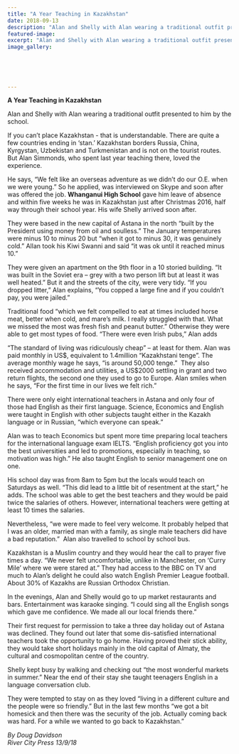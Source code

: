 ```yaml
---
title: "A Year Teaching in Kazakhstan"
date: 2018-09-13
description: "Alan and Shelly with Alan wearing a traditional outfit presented to him by the school in Kazakhstan..."
featured-image: 
excerpt: "Alan and Shelly with Alan wearing a traditional outfit presented to him by the school in Kazakhstan."
image_gallery:
    
    
    
    
    
---
```


<p class="BasicParagraph"><strong>A Year Teaching in Kazakhstan</strong></p>
<p>Alan and Shelly with Alan wearing a traditional outfit presented to him by the school.</p>
<p class="BasicParagraph">If you can&rsquo;t place Kazakhstan - that is understandable. There are quite a few countries ending in &lsquo;stan.&rsquo; Kazakhstan borders Russia, China, Kyrgystan, Uzbekistan and Turkmenistan and is not on the tourist routes. But Alan Simmonds, who spent last year teaching there, loved the experience.</p>
<p class="BasicParagraph">He says, &ldquo;We felt like an overseas adventure as we didn&rsquo;t do our O.E. when we were young.&rdquo; So he applied, was interviewed on Skype and soon after was offered the job. <strong>Whanganui High School</strong> gave him leave of absence and within five weeks he was in Kazakhstan just after Christmas 2016, half way through their school year. His wife Shelly arrived soon after.</p>
<p class="BasicParagraph">They were based in the new capital of Astana in the north &ldquo;built by the President using money from oil and soulless.&rdquo; The January temperatures were minus 10 to minus 20 but &ldquo;when it got to minus 30, it was genuinely cold.&rdquo; Allan took his Kiwi Swanni and said &ldquo;it was ok until it reached minus 10.&rdquo;</p>
<p class="BasicParagraph">They were given an apartment on the 9th floor in a 10 storied building. &ldquo;It was built in the Soviet era &ndash; grey with a two person lift but at least it was well heated.&rdquo; But it and the streets of the city, were very tidy. &ldquo;If you dropped litter,&rdquo; Alan explains, &ldquo;You copped a large fine and if you couldn&rsquo;t pay, you were jailed.&rdquo;</p>
<p class="BasicParagraph">Traditional food &ldquo;which we felt compelled to eat at times included horse meat, better when cold, and mare&rsquo;s milk. I really struggled with that. What we missed the most was fresh fish and peanut butter.&rdquo; Otherwise they were able to get most types of food. &ldquo;There were even Irish pubs,&rdquo; Alan adds</p>
<p class="BasicParagraph">&ldquo;The standard of living was ridiculously cheap&rdquo; &ndash; at least for them. Alan was paid monthly in US$, equivalent to 1.4million &ldquo;Kazakhstani tenge&rdquo;. The average monthly wage he says, &ldquo;is around 50,000 tenge.&rdquo;&nbsp; They also received accommodation and utilities, a US$2000 settling in grant and two return flights, the second one they used to go to Europe. Alan smiles when he says, &ldquo;For the first time in our lives we felt rich.&rdquo;</p>
<p class="BasicParagraph">There were only eight international teachers in Astana and only four of those had English as their first language. Science, Economics and English were taught in English with other subjects taught either in the Kazakh language or in Russian, &ldquo;which everyone can speak.&rdquo;</p>
<p class="BasicParagraph">Alan was to teach Economics but spent more time preparing local teachers for the international language exam IELTS. &ldquo;English proficiency got you into the best universities and led to promotions, especially in teaching, so motivation was high.&rdquo; He also taught English to senior management one on one.</p>
<p class="BasicParagraph">His school day was from 8am to 5pm but the locals would teach on Saturdays as well. &ldquo;This did lead to a little bit of resentment at the start,&rdquo; he adds. The school was able to get the best teachers and they would be paid twice the salaries of others. However, international teachers were getting at least 10 times the salaries.</p>
<p class="BasicParagraph">Nevertheless, &ldquo;we were made to feel very welcome. It probably helped that I was an older, married man with a family, as single male teachers did have a bad reputation.&rdquo;&nbsp; Alan also travelled to school by school bus.</p>
<p class="BasicParagraph">Kazakhstan is a Muslim country and they would hear the call to prayer five times a day. &ldquo;We never felt uncomfortable, unlike in Manchester, on &lsquo;Curry Mile&rsquo; where we were stared at.&rdquo; They had access to the BBC on TV and much to Alan&rsquo;s delight he could also watch English Premier League football. About 30% of Kazakhs are Russian Orthodox Christian.</p>
<p class="BasicParagraph">In the evenings, Alan and Shelly would go to up market restaurants and bars. Entertainment was karaoke singing. &ldquo;I could sing all the English songs which gave me confidence. We made all our local friends there.&rdquo;</p>
<p class="BasicParagraph">Their first request for permission to take a three day holiday out of Astana was declined. They found out later that some dis-satisfied international teachers took the opportunity to go home. Having proved their stick ability, they would take short holidays mainly in the old capital of Almaty, the cultural and cosmopolitan centre of the country.</p>
<p class="BasicParagraph">Shelly kept busy by walking and checking out &ldquo;the most wonderful markets in summer.&rdquo; Near the end of their stay she taught teenagers English in a language conversation club.</p>
<p class="BasicParagraph">They were tempted to stay on as they loved &ldquo;living in a different culture and the people were so friendly.&rdquo; But in the last few months &ldquo;we got a bit homesick and then there was the security of the job. Actually coming back was hard. For a while we wanted to go back to Kazakhstan.&rdquo;&nbsp;</p>
<p class="BasicParagraph"><em>By Doug Davidson</em><br /><em>River City Press 13/9/18</em></p>

